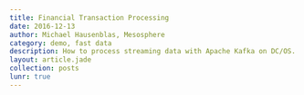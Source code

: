 ```yaml
---
title: Financial Transaction Processing
date: 2016-12-13
author: Michael Hausenblas, Mesosphere
category: demo, fast data
description: How to process streaming data with Apache Kafka on DC/OS.
layout: article.jade
collection: posts
lunr: true
---
```



